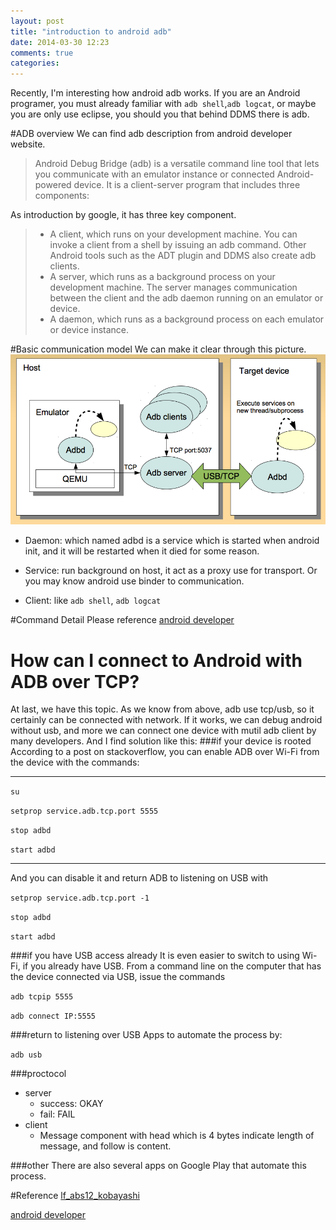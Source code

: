 ```yaml
---
layout: post
title: "introduction to android adb"
date: 2014-03-30 12:23
comments: true
categories: 
---
```


Recently, I'm interesting how android adb works. If you are an Android programer, you must already familiar with `adb shell`,`adb logcat`, or maybe you are only use eclipse, you should you that behind DDMS there is adb.

#ADB overview
We can find adb description from android developer website.
>Android Debug Bridge (adb) is a versatile command line tool that lets you communicate with an emulator instance or connected Android-powered device. It is a client-server program that includes three components:

As introduction by google, it has three key component.

>* A client, which runs on your development machine. You can invoke a client from a shell by issuing an adb command. Other Android tools such as the ADT plugin and DDMS also create adb clients.
>* A server, which runs as a background process on your development machine. The server manages communication between the client and the adb daemon running on an emulator or device.
>* A daemon, which runs as a background process on each emulator or device instance.

#Basic communication model
We can make it clear through this picture.
![adb overview](/images/2014-03-25_adb_overview.png)

* Daemon: which named adbd is a service which is started when android init, and it will be restarted when it died for some reason.

* Service: run background on host, it act as a proxy use for transport. Or you may know android use binder to communication.
* Client: like `adb shell`, `adb logcat`


#Command Detail
Please reference [android developer](http://developer.android.com/tools/help/adb.html)

# How can I connect to Android with ADB over TCP?
At last, we have this topic. As we know from above, adb use tcp/usb, so it certainly can be connected with network. If it works, we can debug android without usb, and more we can connect one device with mutil adb client by many developers. And I find solution like this:
###if your device is rooted
According to a post on stackoverflow, you can enable ADB over Wi-Fi from the device with the commands:

---
`su`

`setprop service.adb.tcp.port 5555`

`stop adbd`

`start adbd`

---
And you can disable it and return ADB to listening on USB with

`setprop service.adb.tcp.port -1` 

`stop adbd`

`start adbd`

###if you have USB access already
It is even easier to switch to using Wi-Fi, if you already have USB. From a command line on the computer that has the device connected via USB, issue the commands

`adb tcpip 5555`

`adb connect IP:5555`

###return to listening over USB
Apps to automate the process by:

`adb usb` 

###proctocol
* server
	* success: OKAY
	* fail: FAIL
* client
	* Message component with head which is 4 bytes indicate length of message, and follow is content. 

###other
There are also several apps on Google Play that automate this process. 

#Reference
[lf_abs12_kobayashi](http://events.linuxfoundation.org/images/stories/pdf/lf_abs12_kobayashi.pdf)

[android developer](http://developer.android.com/tools/help/adb.html)